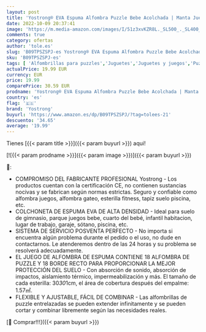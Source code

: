 ```yaml
---
layout: post
title: 'Yostrong® EVA Espuma Alfombra Puzzle Bebe Acolchada | Manta Juegos Gateo Bebes | Suelo Gimnasio de Goma Esterilla Fitness  18 Piezas con Bordes Rectos. Verde Oscuro. YOC-Pb18S18'
date: 2022-10-09 20:37:41
image: 'https://m.media-amazon.com/images/I/51z3xvKZR8L._SL500_._SL400_.jpg'
comments: true
category: ofertas
author: 'tole.es'
slug: 'B09TPSZSPJ-es Yostrong® EVA Espuma Alfombra Puzzle Bebe Acolchada |...'
sku: 'B09TPSZSPJ-es'
tags: [ 'Alfombrillas para puzzles','Juguetes','Juguetes y juegos','Puzzles y rompecabezas','bebe','yostrong','🇪🇸', ]
actualPrice: 19.99 EUR
currency: EUR
price: 19.99
comparePrice: 30.59 EUR
prodname: 'Yostrong® EVA Espuma Alfombra Puzzle Bebe Acolchada | Manta Juegos Gateo Bebes | Suelo Gimnasio de Goma Esterilla Fitness  18 Piezas con Bordes Rectos. Verde Oscuro. YOC-Pb18S18'
country: 'es'
flag: '🇪🇸'
brand: 'Yostrong'
buyurl: 'https://www.amazon.es/dp/B09TPSZSPJ/?tag=tolees-21'
descuento: '34.65'
average: '19.99'
---
```


Tienes [{{< param title >}}]({{< param buyurl >}}) aqui!

[![{{< param prodname >}}]({{< param image >}})]({{< param buyurl >}})

🔎:

- COMPROMISO DEL FABRICANTE PROFESIONAL Yostrong - Los productos cuentan con la certificación CE, no contienen sustancias nocivas y se fabrican según normas estrictas. Seguro y confiable como alfombra juegos, alfombra gateo, esterilla fitness, tapiz suelo piscina, etc.
- COLCHONETA DE ESPUMA EVA DE ALTA DENSIDAD - Ideal para suelo de gimnasio, parque juegos bebe, cuarto del bebé, infantil habitacion, lugar de trabajo, garaje, sótano, piscina, etc.
- SISTEMA DE SERVICIO POSVENTA PERFECTO - No importa si encuentra algún problema durante el pedido o el uso, no dude en contactarnos. Le atenderemos dentro de las 24 horas y su problema se resolverá adecuadamente.
- EL JUEGO DE ALFOMBRA DE ESPUMA CONTIENE 18 ALFOMBRA DE PUZZLE Y 18 BORDE RECTO PARA PROPORCIONAR LA MEJOR PROTECCIÓN DEL SUELO - Con absorción de sonido, absorción de impactos, aislamiento térmico, impermeabilización y más. El tamaño de cada esterilla: 30*30*1cm, el área de cobertura después del empalme: 1.57㎡.
- FLEXIBLE Y AJUSTABLE, FÁCIL DE COMBINAR - Las alfombrillas de puzzle entrelazadas se pueden extender infinitamente y se pueden cortar y combinar libremente según las necesidades reales.

[🛒 Comprar!!!]({{< param buyurl >}})
